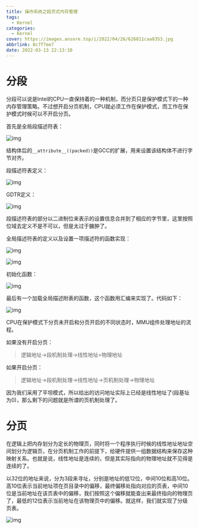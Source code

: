 ```yaml
---
title: 操作系统之段页式内存管理
tags:
  - Kernel
categories:
  - Kernel
cover: https://images.ansore.top/i/2022/04/26/626811caa8353.jpg
abbrlink: 8c7f7ee7
date: 2022-03-13 22:13:10
---
```


# 分段

分段可以说是Intel的CPU一直保持着的一种机制，而分页只是保护模式下的一种内存管理策略。不过想开启分页机制，CPU就必须工作在保护模式，而工作在保护模式时候可以不开启分页。

首先是全局段描述符表：

![img](https://s2.loli.net/2022/03/13/cpZB3Iq2ftGMYLK.png)

结构体后的`__attribute__((packed))`是GCC的扩展，用来设置该结构体不进行字节对齐。

段描述符表定义：

![img](https://s2.loli.net/2022/03/13/6fEhcKXZA9WM7tT.png)

GDTR定义：

![img](https://s2.loli.net/2022/03/13/DuZbitgnQROXpom.png)

段描述符表的部分以二进制位来表示的设置信息合并到了相应的字节里，这里按照位域去定义不是不可以，但是太过于臃肿了。

全局描述符表的定义以及设置一项描述符的函数实现：

![img](https://s2.loli.net/2022/03/13/BgILQjaHnC1wvch.png)

![img](https://s2.loli.net/2022/03/13/wsTYxHgyhIXLUl4.png)

初始化函数：

![img](https://s2.loli.net/2022/03/13/soUnCiRXErZqJ5l.png)

最后有一个加载全局描述附表的函数，这个函数用汇编来实现了。代码如下：

![img](https://s2.loli.net/2022/03/13/fkve4piOWyGLY26.png)

CPU在保护模式下分页未开启和分页开启的不同状态时，MMU组件处理地址的流程。

如果没有开启分页：

> 逻辑地址->段机制处理->线性地址=物理地址

如果开启分页：

> 逻辑地址->段机制处理->线性地址->页机制处理->物理地址

因为我们采用了平坦模式，所以给出的访问地址实际上已经是线性地址了(段基址为0)，那么剩下的问题就是所谓的页机制处理了。

# 分页

在逻辑上把内存划分为定长的物理页，同时将一个程序执行时候的线性地址地址空间划分为逻辑页，在分页机制工作的前提下，给硬件提供一组数据结构来保存这种映射关系。也就是说，线性地址是连续的，但是其实际指向的物理地址就不见得是连续的了。

以32位的地址来说，分为3段来寻址，分别是地址的低12位，中间10位和高10位。高10位表示当前地址项在页目录中的偏移，最终偏移处指向对应的页表，中间10位是当前地址在该页表中的偏移，我们按照这个偏移就能查出来最终指向的物理页了，最低的12位表示当前地址在该物理页中的偏移。就这样，我们就实现了分级页表。

![img](https://s2.loli.net/2022/03/13/i6zZ3vQ8bYSnHkE.png)

